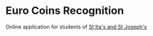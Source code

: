 # Euro Coins Recognition

Online application for students of [St Ita's and St Joseph's](https://stitasandstjosephs.com/)
